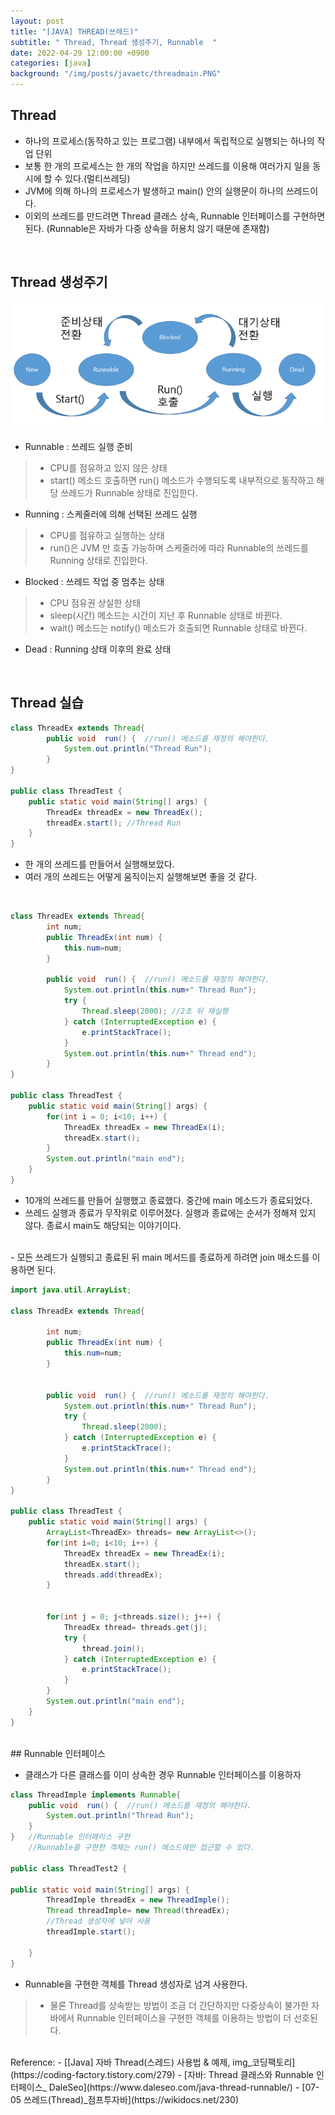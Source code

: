 ```yaml
---
layout: post
title: "[JAVA] THREAD(쓰레드)"
subtitle: " Thread, Thread 생성주기, Runnable  "
date: 2022-04-29 12:00:00 +0900
categories: [java]
background: "/img/posts/javaetc/threadmain.PNG"
---
```


## Thread
- 하나의 프로세스(동작하고 있는 프로그램) 내부에서 독립적으로 실행되는 하나의 작업 단위
- 보통 한 개의 프로세스는 한 개의 작업을 하지만 쓰레드를 이용해 여러가지 일을 동시에 할 수 있다.(멀티쓰레딩)
- JVM에 의해 하나의 프로세스가 발생하고 main() 안의 실행문이 하나의 쓰레드이다.
- 이외의 쓰레드를 만드려면 Thread 클래스 상속, Runnable 인터페이스를 구현하면 된다. (Runnable은 자바가 다중 상속을 허용치 않기 때문에 존재함)

<br>

## Thread 생성주기

![thread](/img/posts/javaetc/threadlifecycle.png)


- Runnable : 쓰레드 실행 준비
> - CPU를 점유하고 있지 않은 상태
> - start() 메소드 호출하면 run() 메소드가 수행되도록 내부적으로 동작하고 해당 쓰레드가 Runnable 상태로 진입한다.
- Running : 스케줄러에 의해 선택된 쓰레드 실행
> - CPU를 점유하고 실행하는 상태
> - run()은 JVM 만 호출 가능하며 스케줄러에 따라 Runnable의 쓰레드를 Running 상태로 진입한다.
- Blocked : 쓰레드 작업 중 멈추는 상태
> - CPU 점유권 상실한 상태
> - sleep(시간) 메소드는 시간이 지난 후 Runnable 상태로 바뀐다.
> - wait() 메소드는 notify() 메소드가 호출되면 Runnable 상태로 바뀐다. 
- Dead : Running 상태 이후의 완료 상태 

<br>

## Thread 실습

```java
class ThreadEx extends Thread{
		public void  run() {  //run() 메소드를 재정의 해야한다.
			System.out.println("Thread Run");
		}
}

public class ThreadTest {
	public static void main(String[] args) {
		ThreadEx threadEx = new ThreadEx();
		threadEx.start(); //Thread Run
	}
}
```

- 한 개의 쓰레드를 만들어서 실행해보았다.
- 여러 개의 쓰레드는 어떻게 움직이는지 실행해보면 좋을 것 같다. 

<br>

```java
class ThreadEx extends Thread{
		int num;
		public ThreadEx(int num) {
			this.num=num;
		}
		
		public void  run() {  //run() 메소드를 재정의 해야한다.
			System.out.println(this.num+" Thread Run");
			try {
				Thread.sleep(2000); //2초 뒤 재실행
			} catch (InterruptedException e) {
				e.printStackTrace();
			}
			System.out.println(this.num+" Thread end");
		}
}

public class ThreadTest {
	public static void main(String[] args) {
		for(int i = 0; i<10; i++) {
			ThreadEx threadEx = new ThreadEx(i);
			threadEx.start();
		}
		System.out.println("main end");
	}
}
```

- 10개의 쓰레드를 만들어 실행했고 종료했다. 중간에 main 메소드가 종료되었다.
- 쓰레드 실행과 종료가 무작위로 이루어졌다. 실행과 종료에는 순서가 정해져 있지 않다. 종료시 main도 해당되는 이야기이다. 

<br>
- 모든 쓰레드가 실행되고 종료된 뒤 main 메서드를 종료하게 하려면 join 매소드를 이용하면 된다.

```java
import java.util.ArrayList;

class ThreadEx extends Thread{
		
		int num;
		public ThreadEx(int num) {
			this.num=num;
		}
		
		 
		public void  run() {  //run() 메소드를 재정의 해야한다.
			System.out.println(this.num+" Thread Run");
			try {
				Thread.sleep(2000);
			} catch (InterruptedException e) {
				e.printStackTrace();
			}
			System.out.println(this.num+" Thread end");
		}
}

public class ThreadTest {
	public static void main(String[] args) {
		ArrayList<ThreadEx> threads= new ArrayList<>();
		for(int i=0; i<10; i++) {
			ThreadEx threadEx = new ThreadEx(i);
			threadEx.start();
			threads.add(threadEx);
		}
		
		
		for(int j = 0; j<threads.size(); j++) {
			ThreadEx thread= threads.get(j);
			try {
				thread.join();
			} catch (InterruptedException e) {
				e.printStackTrace();
			}
		}
		System.out.println("main end");
	}
}
```

<br>
## Runnable 인터페이스 

- 클래스가 다른 클래스를 이미 상속한 경우 Runnable 인터페이스를 이용하자

```java
class ThreadImple implements Runnable{
	public void  run() {  //run() 메소드를 재정의 해야한다.
		System.out.println("Thread Run");
	}
} 	//Runnable 인터페이스 구현
	//Runnable을 구현한 객체는 run() 메소드에만 접근할 수 있다. 

public class ThreadTest2 {

public static void main(String[] args) {
		ThreadImple threadEx = new ThreadImple();
		Thread threadImple= new Thread(threadEx); 
        //Thread 생성자에 넣어 사용
		threadImple.start();
		
	}
}
```

- Runnable을 구현한 객체를 Thread 생성자로 넘겨 사용한다.
> - 물론 Thread를 상속받는 방법이 조금 더 간단하지만 다중상속이 불가한  자바에서 Runnable 인터페이스을 구현한 객체를 이용하는 방법이 더 선호된다. 


<br>
Reference:
- [[Java] 자바 Thread(스레드) 사용법 & 예제, img_코딩팩토리](https://coding-factory.tistory.com/279)
- [자바: Thread 클래스와 Runnable 인터페이스_ DaleSeo](https://www.daleseo.com/java-thread-runnable/)
- [07-05 쓰레드(Thread)_점프투자바](https://wikidocs.net/230)
